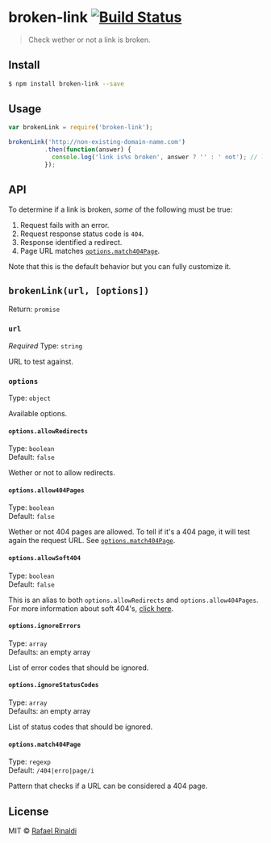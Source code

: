 # broken-link [![Build Status](https://travis-ci.org/rafaelrinaldi/broken-link.svg?branch=master)](https://travis-ci.org/rafaelrinaldi/broken-link)

> Check wether or not a link is broken.

## Install

```sh
$ npm install broken-link --save
```

## Usage

```javascript
var brokenLink = require('broken-link');

brokenLink('http://non-existing-domain-name.com')
          .then(function(answer) {
            console.log('link is%s broken', answer ? '' : ' not'); // link is broken
          });
```

## API

To determine if a link is broken, *some* of the following must be true:

1. Request fails with an error.
2. Request response status code is `404`.
3. Response identified a redirect.
4. Page URL matches [`options.match404Page`](#options-match404page). 

Note that this is the default behavior but you can fully customize it.

## `brokenLink(url, [options])`

Return: `promise` 

### `url`

*Required*
Type: `string`  

URL to test against.

### `options`

Type: `object`  

Available options.

#### `options.allowRedirects`

Type: `boolean`  
Default: `false`  

Wether or not to allow redirects.

#### `options.allow404Pages`

Type: `boolean`  
Default: `false`  

Wether or not 404 pages are allowed. To tell if it's a 404 page, it will test again the request URL. See [`options.match404Page`](#options-match404page).

#### `options.allowSoft404`

Type: `boolean`  
Default: `false`  

This is an alias to both `options.allowRedirects` and `options.allow404Pages`. For more information about soft 404's, [click here](https://en.wikipedia.org/wiki/HTTP_404#Phony_404_errors).

#### `options.ignoreErrors`

Type: `array`  
Defaults: an empty array  

List of error codes that should be ignored.

#### `options.ignoreStatusCodes`

Type: `array`  
Defaults: an empty array  

List of status codes that should be ignored.

#### `options.match404Page`

Type: `regexp`  
Default: `/404|erro|page/i`

Pattern that checks if a URL can be considered a 404 page.

## License

MIT © [Rafael Rinaldi](http://rinaldi.io)
